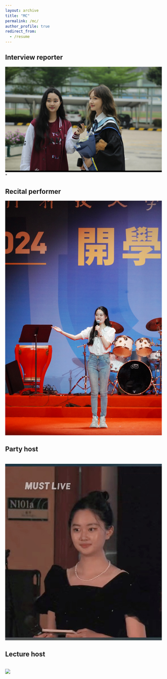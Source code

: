 ```yaml
---
layout: archive
title: "MC"
permalink: /mc/
author_profile: true
redirect_from:
  - /resume
---
```



Interview reporter
---
<img src='/images/interview reporter.png'>"

Recital performer
---
<img src='/images/recital performer.png'>

Party host
---
<br/><img src='/images/Party host.png'>

Lecture host
---
<br/><img src='/images/Lecture host.png'>

